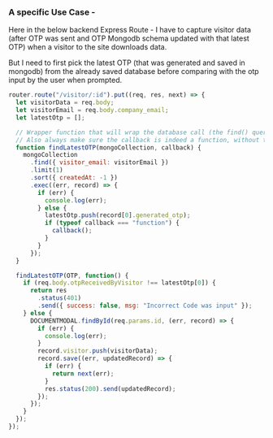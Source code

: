### A specific Use Case -

Here in the below backend Express Route - I have to capture visitor data (after OTP was sent and OTP Mongodb schema updated with that latest OTP) when a visitor to the site downloads data.

But I need to first pick the latest OTP (that was generated and saved in mongodb) from the already saved database before comparing with the otp input by the user when prompted.

```js
router.route("/visitor/:id").put((req, res, next) => {
  let visitorData = req.body;
  let visitorEmail = req.body.company_email;
  let latestOtp = [];

  // Wrapper function that will wrap the database call (the find() query) in a function and pass it a callback function that gets executed after the database query has finished.
  // Also always make sure the callback is indeed a function, without this check, if the findLatestOTP() is called either without the callback function as a parameter OR in place of a function a non-function is passed, our code will result in a runtime error.
  function findLatestOTP(mongoCollection, callback) {
    mongoCollection
      .find({ visitor_email: visitorEmail })
      .limit(1)
      .sort({ createdAt: -1 })
      .exec((err, record) => {
        if (err) {
          console.log(err);
        } else {
          latestOtp.push(record[0].generated_otp);
          if (typeof callback === "function") {
            callback();
          }
        }
      });
  }

  findLatestOTP(OTP, function() {
    if (req.body.otpReceivedByVisitor !== latestOtp[0]) {
      return res
        .status(401)
        .send({ success: false, msg: "Incorrect Code was input" });
    } else {
      DOCUMENTMODAL.findById(req.params.id, (err, record) => {
        if (err) {
          console.log(err);
        }
        record.visitor.push(visitorData);
        record.save((err, updatedRecord) => {
          if (err) {
            return next(err);
          }
          res.status(200).send(updatedRecord);
        });
      });
    }
  });
});
```
